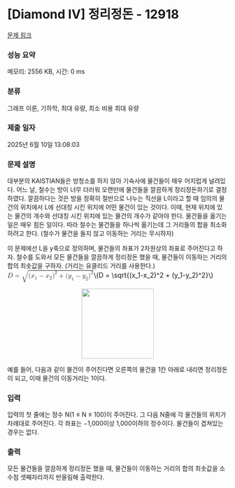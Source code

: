 # [Diamond IV] 정리정돈 - 12918 

[문제 링크](https://www.acmicpc.net/problem/12918) 

### 성능 요약

메모리: 2556 KB, 시간: 0 ms

### 분류

그래프 이론, 기하학, 최대 유량, 최소 비용 최대 유량

### 제출 일자

2025년 6월 10일 13:08:03

### 문제 설명

<p>대부분의 KAISTIAN들은 방청소를 하지 않아 기숙사에 물건들이 매우 어지럽게 널려있다. 어느 날, 철수는 방이 너무 더러워 오랜만에 물건들을 깔끔하게 정리정돈하기로 결정하였다. 깔끔하다는 것은 방을 정확히 절반으로 나누는 직선을 L이라고 할 때 임의의 물건의 위치에서 L에 선대칭 시킨 위치에 어떤 물건이 있는 것이다. 이때, 현재 위치에 있는 물건의 개수와 선대칭 시킨 위치에 있는 물건의 개수가 같아야 한다. 물건들을 옮기는 일은 매우 힘든 일이다. 따라 철수는 물건들을 하나씩 옮기는데 그 거리들의 합을 최소화 하려고 한다. (철수가 물건을 들지 않고 이동하는 거리는 무시하자)</p>

<p>이 문제에선 L을 y축으로 정의하며, 물건들의 좌표가 2차원상의 좌표로 주어진다고 하자. 철수를 도와서 모든 물건들을 깔끔하게 정리정돈 했을 때, 물건들이 이동하는 거리의 합의 최솟값을 구하자. (거리는 유클리드 거리를 사용한다.) <mjx-container class="MathJax" jax="CHTML" style="font-size: 109%; position: relative;"><mjx-math class="MJX-TEX" aria-hidden="true"><mjx-mi class="mjx-i"><mjx-c class="mjx-c1D437 TEX-I"></mjx-c></mjx-mi><mjx-mo class="mjx-n" space="4"><mjx-c class="mjx-c3D"></mjx-c></mjx-mo><mjx-msqrt space="4"><mjx-sqrt><mjx-surd><mjx-mo class="mjx-sop"><mjx-c class="mjx-c221A TEX-S1"></mjx-c></mjx-mo></mjx-surd><mjx-box style="padding-top: 0.103em;"><mjx-mo class="mjx-n"><mjx-c class="mjx-c28"></mjx-c></mjx-mo><mjx-msub><mjx-mi class="mjx-i"><mjx-c class="mjx-c1D465 TEX-I"></mjx-c></mjx-mi><mjx-script style="vertical-align: -0.15em;"><mjx-mn class="mjx-n" size="s"><mjx-c class="mjx-c31"></mjx-c></mjx-mn></mjx-script></mjx-msub><mjx-mo class="mjx-n" space="3"><mjx-c class="mjx-c2212"></mjx-c></mjx-mo><mjx-msub space="3"><mjx-mi class="mjx-i"><mjx-c class="mjx-c1D465 TEX-I"></mjx-c></mjx-mi><mjx-script style="vertical-align: -0.15em;"><mjx-mn class="mjx-n" size="s"><mjx-c class="mjx-c32"></mjx-c></mjx-mn></mjx-script></mjx-msub><mjx-msup><mjx-mo class="mjx-n"><mjx-c class="mjx-c29"></mjx-c></mjx-mo><mjx-script style="vertical-align: 0.289em;"><mjx-mn class="mjx-n" size="s"><mjx-c class="mjx-c32"></mjx-c></mjx-mn></mjx-script></mjx-msup><mjx-mo class="mjx-n" space="3"><mjx-c class="mjx-c2B"></mjx-c></mjx-mo><mjx-mo class="mjx-n" space="3"><mjx-c class="mjx-c28"></mjx-c></mjx-mo><mjx-msub><mjx-mi class="mjx-i"><mjx-c class="mjx-c1D466 TEX-I"></mjx-c></mjx-mi><mjx-script style="vertical-align: -0.15em;"><mjx-mn class="mjx-n" size="s"><mjx-c class="mjx-c31"></mjx-c></mjx-mn></mjx-script></mjx-msub><mjx-mo class="mjx-n" space="3"><mjx-c class="mjx-c2212"></mjx-c></mjx-mo><mjx-msub space="3"><mjx-mi class="mjx-i"><mjx-c class="mjx-c1D466 TEX-I"></mjx-c></mjx-mi><mjx-script style="vertical-align: -0.15em;"><mjx-mn class="mjx-n" size="s"><mjx-c class="mjx-c32"></mjx-c></mjx-mn></mjx-script></mjx-msub><mjx-msup><mjx-mo class="mjx-n"><mjx-c class="mjx-c29"></mjx-c></mjx-mo><mjx-script style="vertical-align: 0.289em;"><mjx-mn class="mjx-n" size="s"><mjx-c class="mjx-c32"></mjx-c></mjx-mn></mjx-script></mjx-msup></mjx-box></mjx-sqrt></mjx-msqrt></mjx-math><mjx-assistive-mml unselectable="on" display="inline"><math xmlns="http://www.w3.org/1998/Math/MathML"><mi>D</mi><mo>=</mo><msqrt><mo stretchy="false">(</mo><msub><mi>x</mi><mn>1</mn></msub><mo>−</mo><msub><mi>x</mi><mn>2</mn></msub><msup><mo stretchy="false">)</mo><mn>2</mn></msup><mo>+</mo><mo stretchy="false">(</mo><msub><mi>y</mi><mn>1</mn></msub><mo>−</mo><msub><mi>y</mi><mn>2</mn></msub><msup><mo stretchy="false">)</mo><mn>2</mn></msup></msqrt></math></mjx-assistive-mml><span aria-hidden="true" class="no-mathjax mjx-copytext">\(D = \sqrt{(x_1-x_2)^2 + (y_1-y_2)^2}\)</span> </mjx-container></p>

<p style="text-align: center;"><img alt="" src="https://onlinejudgeimages.s3-ap-northeast-1.amazonaws.com/problem/12918/1.png" style="height:160px; width:165px"></p>

<p>예를 들어, 다음과 같이 물건이 주어진다면 오른쪽의 물건을 1칸 아래로 내리면 정리정돈이 되고, 이때 물건의 이동거리는 1이다.</p>

### 입력 

 <p>입력의 첫 줄에는 정수 N(1 ≤ N ≤ 100)이 주어진다. 그 다음 N줄에 각 물건들의 위치가 차례대로 주어진다. 각 좌표는 −1,000이상 1,000이하의 정수이다. 물건들이 겹쳐있는 경우는 없다.</p>

### 출력 

 <p>모든 물건들을 깔끔하게 정리정돈 했을 때, 물건들이 이동하는 거리의 합의 최솟값을 소수점 셋째자리까지 반올림해 출력한다.</p>

